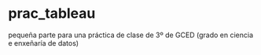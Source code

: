 # prac_tableau
pequeña parte para una práctica de clase de 3º de GCED (grado en ciencia e enxeñaría de datos)
